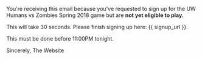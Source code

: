 You're receiving this email because you've requested to sign up for
the UW Humans vs Zombies Spring 2018 game but are **not yet eligible to
play.**

This will take 30 seconds. Please finish signing up here: {{ signup_url }}.

This must be done before 11:00PM tonight.

Sincerely,
The Website
